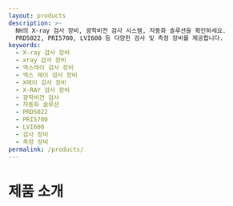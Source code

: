 ```yaml
---
layout: products
description: >-
  NH의 X-ray 검사 장비, 광학비전 검사 시스템, 자동화 솔루션을 확인하세요. 
  PRD5022, PRI5700, LVI600 등 다양한 검사 및 측정 장비를 제공합니다.
keywords:
  - X-ray 검사 장비
  - xray 검사 장비
  - 엑스레이 검사 장비
  - 엑스 레이 검사 장비
  - X레이 검사 장비
  - X-RAY 검사 장비
  - 광학비전 검사
  - 자동화 솔루션
  - PRD5022
  - PRI5700
  - LVI600
  - 검사 장비
  - 측정 장비
permalink: /products/
---
```


# 제품 소개
<!-- 
## X-ray 검사 장비
- 고성능 X-ray 검사 시스템
- 자동화된 검사 프로세스
- 정밀한 결함 검출

## 자동화 솔루션
- 맞춤형 자동화 시스템
- 생산성 향상 솔루션
- 품질 관리 시스템

## 맞춤형 장비 제작
- 고객 요구사항 기반 설계
- 최신 기술 적용
- 유지보수 지원  -->